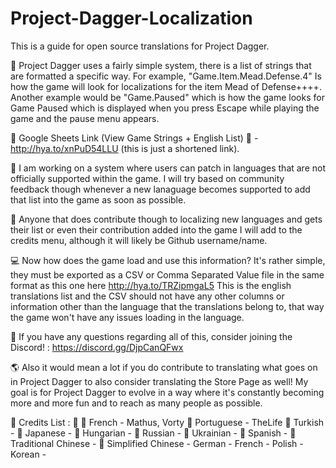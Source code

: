 # Project-Dagger-Localization
This is a guide for open source translations for Project Dagger.

💬 Project Dagger uses a fairly simple system, there is a list of strings that are formatted a specific way. For example, "Game.Item.Mead.Defense.4" Is how the game will look for localizations for the item Mead of Defense++++. Another example would be "Game.Paused" which is how the game looks for Game Paused which is displayed when you press Escape while playing the game and the pause menu appears.

📗 Google Sheets Link (View Game Strings + English List) 📗 - http://hya.to/xnPuD54LLU (this is just a shortened link).

💬 I am working on a system where users can patch in languages that are not officially supported within the game. I will try based on community feedback though whenever a new lanaguage becomes supported to add that list into the game as soon as possible.

💬 Anyone that does contribute though to localizing new languages and gets their list or even their contribution added into the game I will add to the credits menu, although it will likely be Github username/name.

💻 Now how does the game load and use this information? It's rather simple, they must be exported as a CSV or Comma Separated Value file in the same format as this one here http://hya.to/TRZipmgaL5 This is the english translations list and the CSV should not have any other columns or information other than the language that the translations belong to, that way the game won't have any issues loading in the language.

💬 If you have any questions regarding all of this, consider joining the Discord! : https://discord.gg/DjpCanQFwx

🌎 Also it would mean a lot if you do contribute to translating what goes on in Project Dagger to also consider translating the Store Page as well! My goal is for Project Dagger to evolve in a way where it's constantly becoming more and more fun and to reach as many people as possible.

👋 Credits List : 👋
👋 French - Mathus, Vorty
👋 Portuguese - TheLife
👋 Turkish -
👋 Japanese -
👋 Hungarian - 
👋 Russian - 
👋 Ukrainian - 
👋 Spanish - 
👋 Traditional Chinese -
👋 Simplified Chinese -
German -
French -
Polish -
Korean -
